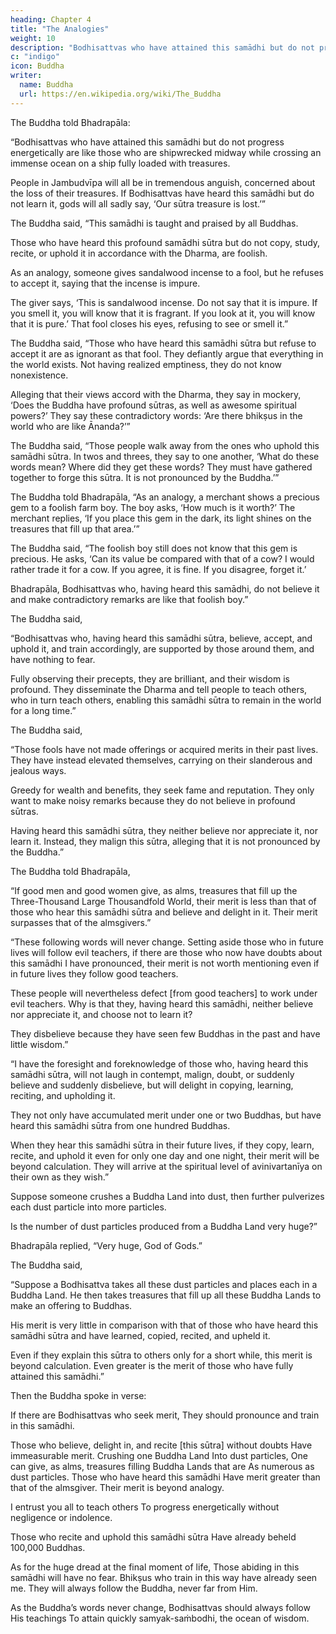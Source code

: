 ```yaml
---
heading: Chapter 4
title: "The Analogies"
weight: 10
description: "Bodhisattvas who have attained this samādhi but do not progress energetically are like those who are shipwrecked midway"
c: "indigo"
icon: Buddha
writer:
  name: Buddha
  url: https://en.wikipedia.org/wiki/The_Buddha
---
```



The Buddha told Bhadrapāla:

“Bodhisattvas who have attained this samādhi but do not progress energetically are like those who are shipwrecked midway while crossing an immense ocean on a ship fully loaded with treasures. 

People in Jambudvīpa will all be in tremendous anguish, concerned about the loss of their treasures. If Bodhisattvas have heard this samādhi but do not learn it, gods will all sadly say, ‘Our sūtra treasure is lost.’”

The Buddha said, “This samādhi is taught and praised by all Buddhas. 

Those who have heard this profound samādhi sūtra but do not copy, study, recite, or uphold it in accordance with the Dharma, are foolish. 

As an analogy, someone gives sandalwood incense to a fool, but he refuses to accept it, saying that the incense is impure. 

The giver says, ‘This is sandalwood incense. Do not say that it is impure. If you smell it, you will know that it is fragrant. If you look at it, you will know that it is pure.’ That fool closes his eyes, refusing to see or smell it.”

The Buddha said, “Those who have heard this samādhi sūtra but refuse to accept it are as ignorant as that fool. They defiantly argue that everything in the world exists. Not having realized emptiness, they do not know nonexistence. 

Alleging that their views accord with the Dharma, they say in mockery, ‘Does the Buddha have profound sūtras, as well as awesome spiritual powers?’ They say these contradictory words: ‘Are there bhikṣus in the world who are like Ānanda?’”

The Buddha said, “Those people walk away from the ones who uphold this samādhi sūtra. In twos and threes, they say to one another, ‘What do these words mean? Where did they get these words? They must have gathered together to forge this sūtra. It is not pronounced by the Buddha.’”

The Buddha told Bhadrapāla, “As an analogy, a merchant shows a precious gem to a foolish farm boy. The boy asks, ‘How much is it worth?’ The merchant replies, ‘If you place this gem in the dark, its light shines on the treasures that fill up that area.’”

The Buddha said, “The foolish boy still does not know that this gem is precious. He asks, ‘Can its value be compared with that of a cow? I would rather trade it for a cow. If you agree, it is fine. If you disagree, forget it.’ 

Bhadrapāla, Bodhisattvas who, having heard this samādhi, do not believe it and make contradictory remarks are like that foolish boy.”

The Buddha said, 

“Bodhisattvas who, having heard this samādhi sūtra, believe, accept, and uphold it, and train accordingly, are supported by those around them, and have nothing to fear. 

Fully observing their precepts, they are brilliant, and their wisdom is profound. They disseminate the Dharma and tell people to teach others, who in turn teach others, enabling this samādhi sūtra to remain in the world for a long time.”

The Buddha said, 

“Those fools have not made offerings or acquired merits in their past lives. They have instead elevated themselves, carrying on their slanderous and jealous ways.

Greedy for wealth and benefits, they seek fame and reputation. They only want to make noisy remarks because they do not believe in profound sūtras. 

Having heard this samādhi sūtra, they neither believe nor appreciate it, nor learn it. Instead, they malign this sūtra, alleging that it is not pronounced by the Buddha.”

The Buddha told Bhadrapāla, 

“If good men and good women give, as alms, treasures that fill up the Three-Thousand Large Thousandfold World, their merit is less than that of those who hear this samādhi sūtra and believe and delight in it. Their merit surpasses that of the almsgivers.”
    

“These following words will never change. Setting aside those who in future lives will follow evil teachers, if there are those who now have doubts about this samādhi I have pronounced, their merit is not worth mentioning even if in future lives they follow good teachers. 

These people will nevertheless defect [from good teachers] to work under evil teachers. Why is that they, having heard this samādhi, neither believe nor appreciate it, and choose not to learn it? 

They disbelieve because they have seen few Buddhas in the past and have little wisdom.”

“I have the foresight and foreknowledge of those who, having heard this samādhi sūtra, will not laugh in contempt, malign, doubt, or suddenly believe and suddenly disbelieve, but will delight in copying, learning, reciting, and upholding it. 

They not only have accumulated merit under one or two Buddhas, but have heard this samādhi sūtra from one hundred Buddhas. 

When they hear this samādhi sūtra in their future lives, if they copy, learn, recite, and uphold it even for only one day and one night, their merit will be beyond calculation. They will arrive at the spiritual level of avinivartanīya on their own as they wish.”

Suppose someone crushes a Buddha Land into dust, then further pulverizes each dust particle into more particles. 

Is the number of dust particles produced from a Buddha Land very huge?”

Bhadrapāla replied, “Very huge, God of Gods.”

The Buddha said, 

“Suppose a Bodhisattva takes all these dust particles and places each in a Buddha Land. He then takes treasures that fill up all these Buddha Lands to make an offering to Buddhas. 

His merit is very little in comparison with that of those who have heard this samādhi sūtra and have learned, copied, recited, and upheld it. 

Even if they explain this sūtra to others only for a short while, this merit is beyond calculation. Even greater is the merit of those who have fully attained this samādhi.”

Then the Buddha spoke in verse:

If there are Bodhisattvas who seek merit,
They should pronounce and train in this samādhi.

Those who believe, delight in, and recite [this sūtra] without doubts
Have immeasurable merit.
Crushing one Buddha Land
Into dust particles,
One can give, as alms, treasures filling Buddha Lands that are
As numerous as dust particles.
Those who have heard this samādhi
Have merit greater than that of the almsgiver.
Their merit is beyond analogy.

I entrust you all to teach others
To progress energetically without negligence or indolence.

Those who recite and uphold this samādhi sūtra
Have already beheld 100,000 Buddhas.

As for the huge dread at the final moment of life,
Those abiding in this samādhi will have no fear.
Bhikṣus who train in this way have already seen me.
They will always follow the Buddha, never far from Him.

As the Buddha’s words never change, Bodhisattvas should always follow His teachings To attain quickly samyak-saṁbodhi, the ocean of wisdom.

